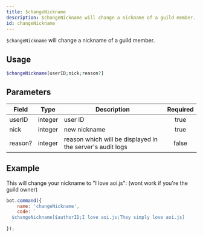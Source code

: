 ```yaml
---
title: $changeNickname
description: $changeNickname will change a nickname of a guild member.
id: changeNickname
---
```


`$changeNickname` will change a nickname of a guild member.

## Usage

```php
$changeNickname[userID;nick;reason?]
```

## Parameters

| Field   | Type    | Description                                               | Required |
|---------|---------|-----------------------------------------------------------|:--------:|
| userID  | integer | user ID                                                   |   true   |
| nick    | integer | new nickname                                              |   true   |
| reason? | integer | reason which will be displayed in the server's audit logs |  false   |

## Example

This will change your nickname to "I love aoi.js": (wont work if you're the guild owner)

```javascript
bot.command({
    name: 'changeNickname',
    code: `
  $changeNickname[$authorID;I love aoi.js;They simply love aoi.js]
  `
});
```
